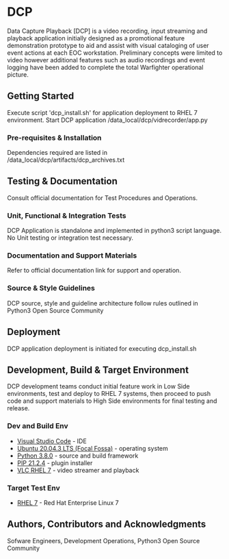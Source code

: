 # DCP

Data Capture Playback [DCP] is a video recording, input streaming and playback application initially designed as a promotional feature demonstration prototype to aid and assist with visual cataloging of user event actions at each EOC workstation.  Preliminary concepts were limited to video however additional features such as audio recordings and event logging have been added to complete the total Warfighter operational picture.

## Getting Started

Execute script 'dcp_install.sh' for application deployment to RHEL 7 environment.  Start DCP application /data_local/dcp/vidrecorder/app.py

### Pre-requisites & Installation

Dependencies required are listed in /data_local/dcp/artifacts/dcp_archives.txt

## Testing & Documentation

Consult official documentation for Test Procedures and Operations.

### Unit, Functional & Integration Tests

DCP Application is standalone and implemented in python3 script language.  No Unit testing or integration test necessary.

### Documentation and Support Materials

Refer to official documentation link for support and operation.

### Source & Style Guidelines

DCP source, style and guideline architecture follow rules outlined in Python3 Open Source Community

## Deployment

DCP application deployment is initiated for executing dcp_install.sh

## Development, Build & Target Environment

DCP development teams conduct initial feature work in Low Side environments, test and deploy to RHEL 7 systems, then proceed to push code and support materials to High Side environments for final testing and release.  

### Dev and Build Env
* [Visual Studio Code](https://code.visualstudio.com/docs) - IDE
* [Ubuntu 20.04.3 LTS (Focal Fossa)](https://releases.ubuntu.com/20.04/) - operating system
* [Python 3.8.0](https://www.python.org/downloads/release/python-380/) - source and build framework
* [PIP 21.2.4](https://pypi.org/project/pip/) - plugin installer
* [VLC RHEL 7](https://www.videolan.org/vlc/download-redhat.html) - video streamer and playback

### Target Test Env
* [RHEL 7](https://access.redhat.com/products/red-hat-enterprise-linux) - Red Hat Enterprise Linux 7

## Authors, Contributors and Acknowledgments

Sofware Engineers, Development Operations, Python3 Open Source Community